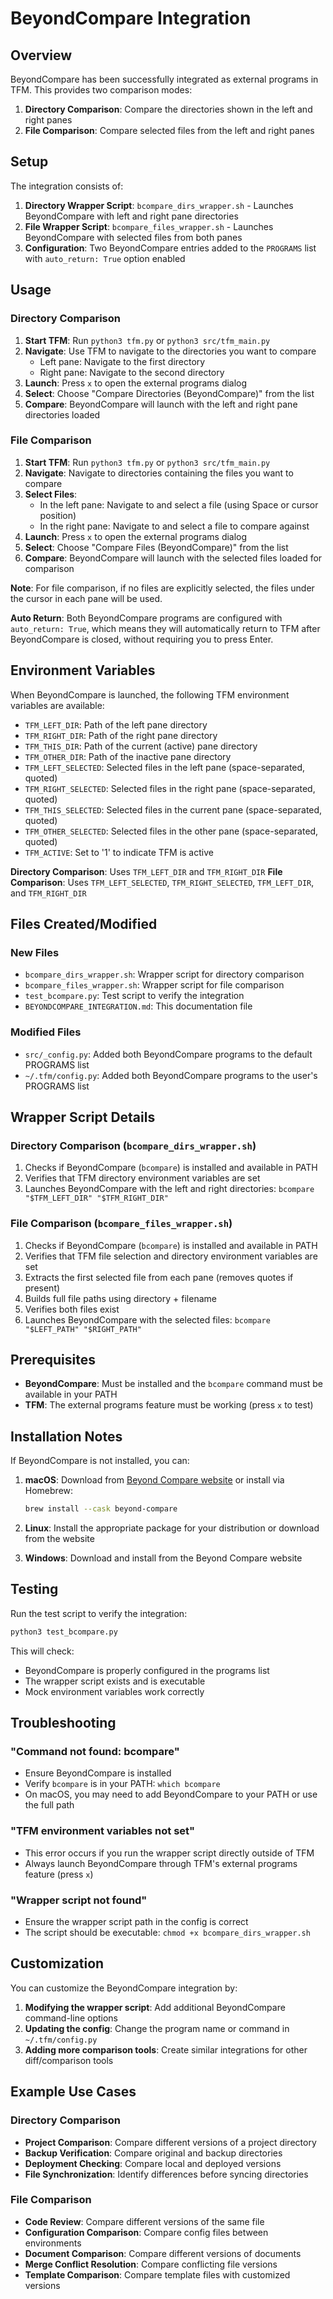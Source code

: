 # BeyondCompare Integration

## Overview

BeyondCompare has been successfully integrated as external programs in TFM. This provides two comparison modes:

1. **Directory Comparison**: Compare the directories shown in the left and right panes
2. **File Comparison**: Compare selected files from the left and right panes

## Setup

The integration consists of:

1. **Directory Wrapper Script**: `bcompare_dirs_wrapper.sh` - Launches BeyondCompare with left and right pane directories
2. **File Wrapper Script**: `bcompare_files_wrapper.sh` - Launches BeyondCompare with selected files from both panes
3. **Configuration**: Two BeyondCompare entries added to the `PROGRAMS` list with `auto_return: True` option enabled

## Usage

### Directory Comparison

1. **Start TFM**: Run `python3 tfm.py` or `python3 src/tfm_main.py`
2. **Navigate**: Use TFM to navigate to the directories you want to compare
   - Left pane: Navigate to the first directory
   - Right pane: Navigate to the second directory
3. **Launch**: Press `x` to open the external programs dialog
4. **Select**: Choose "Compare Directories (BeyondCompare)" from the list
5. **Compare**: BeyondCompare will launch with the left and right pane directories loaded

### File Comparison

1. **Start TFM**: Run `python3 tfm.py` or `python3 src/tfm_main.py`
2. **Navigate**: Navigate to directories containing the files you want to compare
3. **Select Files**: 
   - In the left pane: Navigate to and select a file (using Space or cursor position)
   - In the right pane: Navigate to and select a file to compare against
4. **Launch**: Press `x` to open the external programs dialog
5. **Select**: Choose "Compare Files (BeyondCompare)" from the list
6. **Compare**: BeyondCompare will launch with the selected files loaded for comparison

**Note**: For file comparison, if no files are explicitly selected, the files under the cursor in each pane will be used.

**Auto Return**: Both BeyondCompare programs are configured with `auto_return: True`, which means they will automatically return to TFM after BeyondCompare is closed, without requiring you to press Enter.

## Environment Variables

When BeyondCompare is launched, the following TFM environment variables are available:

- `TFM_LEFT_DIR`: Path of the left pane directory
- `TFM_RIGHT_DIR`: Path of the right pane directory
- `TFM_THIS_DIR`: Path of the current (active) pane directory
- `TFM_OTHER_DIR`: Path of the inactive pane directory
- `TFM_LEFT_SELECTED`: Selected files in the left pane (space-separated, quoted)
- `TFM_RIGHT_SELECTED`: Selected files in the right pane (space-separated, quoted)
- `TFM_THIS_SELECTED`: Selected files in the current pane (space-separated, quoted)
- `TFM_OTHER_SELECTED`: Selected files in the other pane (space-separated, quoted)
- `TFM_ACTIVE`: Set to '1' to indicate TFM is active

**Directory Comparison**: Uses `TFM_LEFT_DIR` and `TFM_RIGHT_DIR`
**File Comparison**: Uses `TFM_LEFT_SELECTED`, `TFM_RIGHT_SELECTED`, `TFM_LEFT_DIR`, and `TFM_RIGHT_DIR`

## Files Created/Modified

### New Files
- `bcompare_dirs_wrapper.sh`: Wrapper script for directory comparison
- `bcompare_files_wrapper.sh`: Wrapper script for file comparison
- `test_bcompare.py`: Test script to verify the integration
- `BEYONDCOMPARE_INTEGRATION.md`: This documentation file

### Modified Files
- `src/_config.py`: Added both BeyondCompare programs to the default PROGRAMS list
- `~/.tfm/config.py`: Added both BeyondCompare programs to the user's PROGRAMS list

## Wrapper Script Details

### Directory Comparison (`bcompare_dirs_wrapper.sh`)

1. Checks if BeyondCompare (`bcompare`) is installed and available in PATH
2. Verifies that TFM directory environment variables are set
3. Launches BeyondCompare with the left and right directories: `bcompare "$TFM_LEFT_DIR" "$TFM_RIGHT_DIR"`

### File Comparison (`bcompare_files_wrapper.sh`)

1. Checks if BeyondCompare (`bcompare`) is installed and available in PATH
2. Verifies that TFM file selection and directory environment variables are set
3. Extracts the first selected file from each pane (removes quotes if present)
4. Builds full file paths using directory + filename
5. Verifies both files exist
6. Launches BeyondCompare with the selected files: `bcompare "$LEFT_PATH" "$RIGHT_PATH"`

## Prerequisites

- **BeyondCompare**: Must be installed and the `bcompare` command must be available in your PATH
- **TFM**: The external programs feature must be working (press `x` to test)

## Installation Notes

If BeyondCompare is not installed, you can:

1. **macOS**: Download from [Beyond Compare website](https://www.scootersoftware.com/) or install via Homebrew:
   ```bash
   brew install --cask beyond-compare
   ```

2. **Linux**: Install the appropriate package for your distribution or download from the website

3. **Windows**: Download and install from the Beyond Compare website

## Testing

Run the test script to verify the integration:

```bash
python3 test_bcompare.py
```

This will check:
- BeyondCompare is properly configured in the programs list
- The wrapper script exists and is executable
- Mock environment variables work correctly

## Troubleshooting

### "Command not found: bcompare"
- Ensure BeyondCompare is installed
- Verify `bcompare` is in your PATH: `which bcompare`
- On macOS, you may need to add BeyondCompare to your PATH or use the full path

### "TFM environment variables not set"
- This error occurs if you run the wrapper script directly outside of TFM
- Always launch BeyondCompare through TFM's external programs feature (press `x`)

### "Wrapper script not found"
- Ensure the wrapper script path in the config is correct
- The script should be executable: `chmod +x bcompare_dirs_wrapper.sh`

## Customization

You can customize the BeyondCompare integration by:

1. **Modifying the wrapper script**: Add additional BeyondCompare command-line options
2. **Updating the config**: Change the program name or command in `~/.tfm/config.py`
3. **Adding more comparison tools**: Create similar integrations for other diff/comparison tools

## Example Use Cases

### Directory Comparison
- **Project Comparison**: Compare different versions of a project directory
- **Backup Verification**: Compare original and backup directories
- **Deployment Checking**: Compare local and deployed versions
- **File Synchronization**: Identify differences before syncing directories

### File Comparison
- **Code Review**: Compare different versions of the same file
- **Configuration Comparison**: Compare config files between environments
- **Document Comparison**: Compare different versions of documents
- **Merge Conflict Resolution**: Compare conflicting file versions
- **Template Comparison**: Compare template files with customized versions